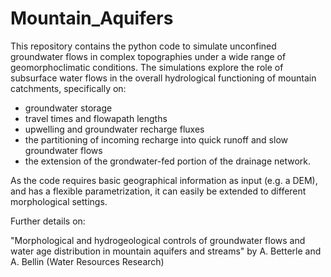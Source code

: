 # Mountain_Aquifers

This repository contains the python code to simulate unconfined groundwater flows in complex topographies under a wide range of 
geomorphoclimatic conditions. The simulations explore the role of subsurface water flows in the overall hydrological functioning 
of mountain catchments, specifically on:

- groundwater storage
- travel times and flowapath lengths
- upwelling and groundwater recharge fluxes
- the partitioning of incoming recharge into quick runoff and slow groundwater flows
- the extension of the grondwater-fed portion of the drainage network. 

As the code requires basic geographical information as input (e.g. a DEM), and has a flexible parametrization, it can easily be extended to different morphological settings.

Further details on: 

"Morphological and hydrogeological controls of groundwater flows and water age distribution in mountain aquifers and streams"
by A. Betterle and A. Bellin (Water Resources Research) 



